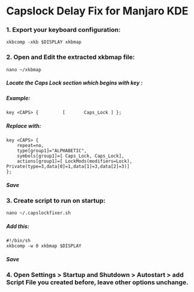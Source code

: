 # Capslock Delay Fix for Manjaro KDE
### 1. Export your keyboard configuration:
`xkbcomp -xkb $DISPLAY xkbmap`

### 2. Open and Edit the extracted xkbmap file:
`nano ~/xkbmap`

##### Locate the Caps Lock section which begins with key <CAPS>:
##### Example:
`key <CAPS> {         [       Caps_Lock ] };`

##### Replace with:
```
key <CAPS> {
    repeat=no,
    type[group1]="ALPHABETIC",
    symbols[group1]=[ Caps_Lock, Caps_Lock],
    actions[group1]=[ LockMods(modifiers=Lock), Private(type=3,data[0]=1,data[1]=3,data[2]=3)]
};
```
##### Save

### 3. Create script to run on startup:
`nano ~/.capslockfixer.sh`

##### Add this:
```
#!/bin/sh
xkbcomp -w 0 xkbmap $DISPLAY
```
##### Save

### 4. Open Settings > Startup and Shutdown > Autostart > add Script File you created before, leave other options unchange.
